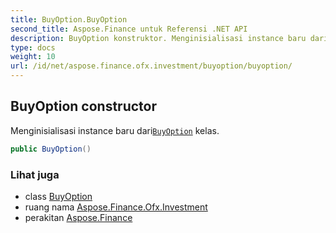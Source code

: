 ```yaml
---
title: BuyOption.BuyOption
second_title: Aspose.Finance untuk Referensi .NET API
description: BuyOption konstruktor. Menginisialisasi instance baru dariBuyOption kelas.
type: docs
weight: 10
url: /id/net/aspose.finance.ofx.investment/buyoption/buyoption/
---
```

## BuyOption constructor

Menginisialisasi instance baru dari[`BuyOption`](../) kelas.

```csharp
public BuyOption()
```

### Lihat juga

* class [BuyOption](../)
* ruang nama [Aspose.Finance.Ofx.Investment](../../buyoption/)
* perakitan [Aspose.Finance](../../../)


